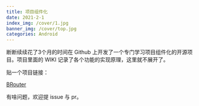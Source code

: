 ```yaml
---
title: 项目组件化
date: 2021-2-1
index_img: /cover/1.jpg
banner_img: /cover/top.jpg
categories: Android
---
```


断断续续花了3个月的时间在 Github 上开发了一个专门学习项目组件化的开源项目。项目里面的 WIKI 记录了各个功能的实现原理，这里就不展开了。

贴一个项目链接：

[BRouter](https://github.com/aprz512/BRouter)

有啥问题，欢迎提 issue 与 pr。